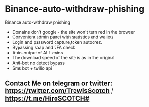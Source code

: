 # Binance-auto-withdraw-phishing
Binance auto-withdraw phishing

- Domains don't google - the site won't turn red in the browser
- Convenient admin panel with statistics and wallets
- Login and password capture,token autoorez.
- Bypassing soap and 2FA check
- Auto-output of ALL coins
- The download speed of the site is as in the original
- Anti-bot no detect bypass
- Sms bot + twilio api

## Contact Me on telegram or twitter: https://twitter.com/TrewisScotch / https://t.me/HiroSCOTCH#
